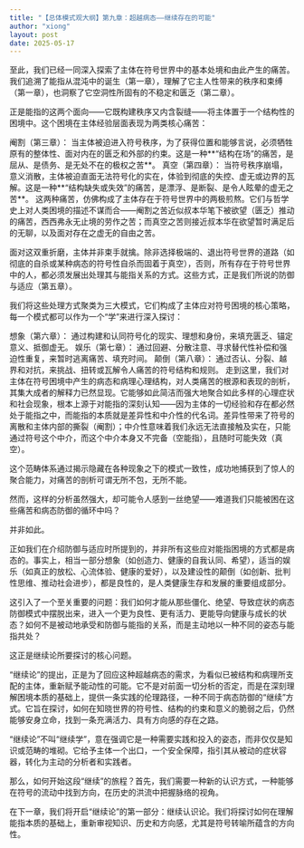```yaml
---
title: "【总体模式观大纲】第九章：超越病态——继续存在的可能"
author: "xiong"
layout: post
date: 2025-05-17
---
```


至此，我们已经一同深入探索了主体在符号世界中的基本处境和由此产生的痛苦。我们追溯了能指从混沌中的诞生（第一章），理解了它主人性带来的秩序和束缚（第一章），也洞察了它空洞性所固有的不稳定和匮乏（第二章）。

正是能指的这两个面向——它既构建秩序又内含裂缝——将主体置于一个结构性的困境中。这个困境在主体经验层面表现为两类核心痛苦：

阉割（第三章）： 当主体被迫进入符号秩序，为了获得位置和能够言说，必须牺牲原有的整体性、面对内在的匮乏和外部的约束。这是一种**“结构在场”的痛苦，是屈从、是债务、是无处不在的极权之苦**。
真空（第四章）： 当符号秩序崩塌，意义消散，主体被迫直面无法符号化的实在，体验到彻底的失控、虚无或边界的瓦解。这是一种**“结构缺失或失效”的痛苦，是漂浮、是断裂、是令人眩晕的虚无之苦**。
这两种痛苦，仿佛构成了主体存在于符号世界中的两极煎熬。它们与哲学史上对人类困境的描述不谋而合——阉割之苦近似叔本华笔下被欲望（匮乏）推动的痛苦，西西弗永无止境的劳作之苦；而真空之苦则接近叔本华在欲望暂时满足后的无聊，以及面对存在之虚无的自由之苦。

面对这双重折磨，主体并非束手就擒。除非选择极端的、退出符号世界的道路（如彻底的自杀或某种病态的符号性自杀而固着于真空），否则，所有存在于符号世界中的人，都必须发展出处理其与能指关系的方式。这些方式，正是我们所说的防御与适应（第五章）。

我们将这些处理方式聚类为三大模式，它们构成了主体应对符号困境的核心策略，每一个模式都可以作为一个“学”来进行深入探讨：

想象（第六章）： 通过构建和认同符号化的现实、理想和身份，来填充匮乏、锚定意义、抵御虚无。
娱乐（第七章）： 通过回避、分散注意、寻求替代性补偿和强迫性重复，来暂时逃离痛苦、填充时间。
颠倒（第八章）： 通过否认、分裂、越界和对抗，来挑战、扭转或瓦解令人痛苦的符号结构和规则。
走到这里，我们对主体在符号困境中产生的病态和病理心理结构，对人类痛苦的根源和表现的剖析，其集大成者的解释力已然显现。它能够如此简洁而强大地聚合如此多样的心理症状和社会现象，根本上源于对能指的深刻认知——因为主体的一切经验和存在都必然处于能指之中，而能指的本质就是差异性和中介性的代名词。差异性带来了符号的离散和主体内部的撕裂（阉割）；中介性意味着我们永远无法直接触及实在，只能通过符号这个中介，而这个中介本身又不完备（空能指），且随时可能失效（真空）。

这个范畴体系通过揭示隐藏在各种现象之下的模式一致性，成功地捕获到了惊人的聚合能力，对痛苦的剖析可谓无所不包，无所不能。

然而，这样的分析虽然强大，却可能令人感到一丝绝望——难道我们只能被困在这些痛苦和病态防御的循环中吗？

并非如此。

正如我们在介绍防御与适应时所提到的，并非所有这些应对能指困境的方式都是病态的。事实上，相当一部分想象（如创造力、健康的自我认同、希望），适当的娱乐（如真正的放松、心流体验、健康的爱好），以及建设性的颠倒（如创新、批判性思维、推动社会进步），都是良性的，是人类健康生存和发展的重要组成部分。

这引入了一个至关重要的问题：我们如何才能从那些僵化、绝望、导致症状的病态防御模式中摆脱出来，进入一个更为良性、更有活力、更能导向健康与成长的状态？如何不是被动地承受和防御与能指的关系，而是主动地以一种不同的姿态与能指共处？

这正是继续论所要探讨的核心问题。

“继续论”的提出，正是为了回应这种超越病态的需求，为看似已被结构和病理所支配的主体，重新赋予能动性的可能。它不是对前面一切分析的否定，而是在深刻理解困境本质的基础上，提供一条实践的伦理路径，一种不同于病态防御的“继续”方式。它旨在探讨，如何在知晓世界的符号性、结构的约束和意义的脆弱之后，仍然能够安身立命，找到一条充满活力、具有方向感的存在之路。

“继续论”不叫“继续学”，意在强调它是一种需要实践和投入的姿态，而非仅仅是知识或范畴的堆砌。它给予主体一个出口，一个安全保障，指引其从被动的症状容器，转化为主动的分析者和实践者。

那么，如何开始这段“继续”的旅程？首先，我们需要一种新的认识方式，一种能够在符号的流动中找到方向，在历史的洪流中把握脉络的视角。

在下一章，我们将开启“继续论”的第一部分：继续认识论。我们将探讨如何在理解能指本质的基础上，重新审视知识、历史和方向感，尤其是符号转喻所蕴含的方向性。